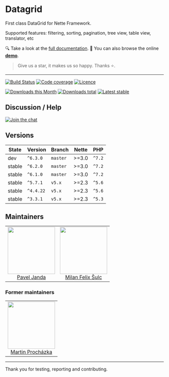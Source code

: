 # Datagrid

First class DataGrid for Nette Framework.

Supported features: filtering, sorting, pagination, tree view, table view, translator, etc

:mag: Take a look at the [full documentation](https://contributte.org/packages/contributte/datagrid/). 
:eyes: You can also browse the online **[demo](https://examples.planette.io/contributte/datagrid/)**.

> Give us a star, it makes us so happy. Thanks ⭐.️

-----

[![Build Status](https://img.shields.io/travis/contributte/datagrid.svg?style=flat-square)](https://travis-ci.org/contributte/datagrid)
[![Code coverage](https://img.shields.io/coveralls/contributte/datagrid.svg?style=flat-square)](https://coveralls.io/r/contributte/datagrid)
[![Licence](https://img.shields.io/packagist/l/ublaboo/datagrid.svg?style=flat-square)](https://packagist.org/packages/ublaboo/datagrid)

[![Downloads this Month](https://img.shields.io/packagist/dm/ublaboo/datagrid.svg?style=flat-square)](https://packagist.org/packages/ublaboo/datagrid)
[![Downloads total](https://img.shields.io/packagist/dt/ublaboo/datagrid.svg?style=flat-square)](https://packagist.org/packages/ublaboo/datagrid)
[![Latest stable](https://poser.pugx.org/ublaboo/datagrid/v/stable?format=flat-square)](https://packagist.org/packages/ublaboo/datagrid)

## Discussion / Help

[![Join the chat](https://img.shields.io/gitter/room/contributte/contributte.svg?style=flat-square)](http://bit.ly/ctteg)

## Versions

| State       | Version   | Branch   | Nette | PHP      |
|-------------|-----------|----------|-------|----------|
| dev         | `^6.3.0`  | `master` | >=3.0 | `^7.2` |
| stable      | `^6.2.0`  | `master` | >=3.0 | `^7.2` |
| stable      | `^6.1.0`  | `master` | >=3.0 | `^7.2` |
| stable      | `^5.7.1`  | `v5.x`   | >=2.3 | `^5.6` |
| stable      | `^4.4.22` | `v5.x`   | >=2.3 | `^5.6` |
| stable      | `^3.3.1`  | `v5.x`   | >=2.3 | `^5.3` |

## Maintainers

<table>
  <tbody>
    <tr>
      <td align="center">
        <a href="https://github.com/paveljanda">
            <img width="150" height="150" src="https://avatars0.githubusercontent.com/u/1488874?s=400&v=4">
        </a>
        </br>
        <a href="https://github.com/paveljanda">Pavel Janda</a>
      </td>
      <td align="center">
        <a href="https://github.com/f3l1x">
            <img width="150" height="150" src="https://avatars2.githubusercontent.com/u/538058?v=3&s=150">
        </a>
        </br>
        <a href="https://github.com/f3l1x">Milan Felix Šulc</a>
      </td>
    </tr>
  </tbody>
</table>

### Former maintainers

<table>
  <tbody>
    <tr>
      <td align="center">
        <a href="https://github.com/juniwalk">
            <img width="150" height="150" src="https://avatars0.githubusercontent.com/u/451918?s=400&v=4">
        </a>
        </br>
        <a href="https://github.com/juniwalk">Martin Procházka</a>
      </td>
    </tr>
  </tbody>
</table>

-----

Thank you for testing, reporting and contributing.
